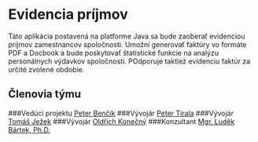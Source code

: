 # Evidencia príjmov

Táto aplikácia postavená na platforme Java sa bude zaoberať evidenciou príjmov zamestnancov spoločnosti. Umožní generovať faktúry vo formáte PDF a  Docbook a bude poskytovať štatistické funkcie na analýzu personálnych výdavkov spoločnosti. POdporuje taktiež evidenciu faktúr za určité zvolené obdobie.

## Členovia týmu
###Vedúci projektu
[Peter Benčík](https://github.com/bencikpeter)
###Vývojár
[Peter Tirala]()
###Vývojár
[Tomáš Ježek]()
###Vývojár
[Oldřich Konečný]()
###Konzultant
[Mgr. Luděk Bártek, Ph.D.](https://github.com/ludekbartek)
